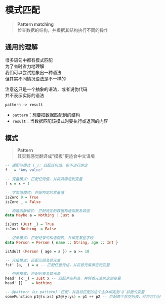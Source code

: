 ---
---

# 模式匹配

>**Pattern matching**  
>检查数据的结构，并根据其结构执行不同的操作

## 通用的理解

很多语句中都有模式匹配  
为了省时省力地理解  
我们可以尝试抽象出一种语法  
但其实不同情况语法是不一样的

注意这只是一个抽象的语法，或者说伪代码  
并不表示实际的语法

```txt
pattern -> result
```

+ `pattern`：想要把数据匹配到的结构
+ `result`：当数据匹配该模式时要执行或返回的内容

## 模式

>**Pattern**  
>其实我感觉翻译成“模板”更适合中文语境

```haskell
-- 通配符模式 (_): 匹配任何值，但不进行绑定
f _ = "Any value"

-- 变量模式: 匹配任何值，并将其绑定到变量
f x = x + 1

-- 字面值模式: 匹配特定的常量值
isZero 0 = True
isZero _ = False

-- 构造函数模式: 匹配特定的数据构造函数及其值
data Maybe a = Nothing | Just a

isJust (Just _) = True
isJust Nothing  = False

-- 记录模式: 匹配记录的构造函数，并绑定某些字段
data Person = Person { name :: String, age :: Int }

isAdult (Person { age = a }) = a >= 18

-- 元组模式: 匹配元组及其元素
fst' (a, _) = a -- 匹配任意元组，并将首元素绑定到变量

-- 列表模式: 匹配列表及其元素
head' (x:_) = Just x -- 匹配非空列表，并将首元素绑定到变量
head' []    = Nothing

-- @pattern（as pattern）：匹配，并且将匹配的这个主体绑定到`@`前面的变量
someFunction p1@(x:xs) p2@(y:ys) = p1 ++ p2 -- 匹配两个非空列表，并将它们分别绑定到`p1`和`p2`，x和y分别绑定到它们的首元素，xs和ys分别绑定到它们的尾部
```
